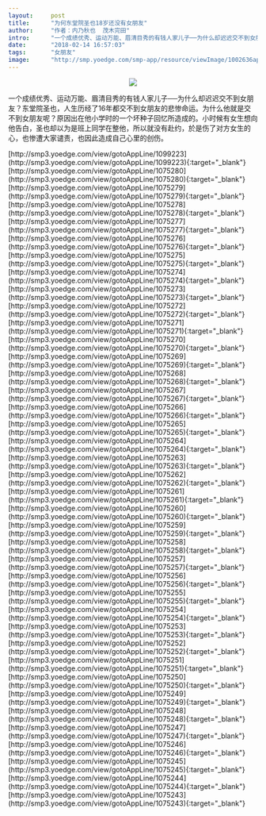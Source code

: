 ```yaml
---
layout:     post
title:      "为何东堂院圣也18岁还没有女朋友"
author:     "作者：内乃秋也  茂木完田"
intro:      "一个成绩优秀、运动万能、眉清目秀的有钱人家儿子──为什么却迟迟交不到女朋友？东堂院圣也，人生历经了16年都交不到女朋友的悲惨命运。为什么他就是交不到女朋友呢？原因出在他小学时的一个坏种子回忆所造成的。小时候有女生想向他告白，圣也却以为是班上同学在整他，所以就没有赴约，於是伤了对方女生的心，也惨遭大家谴责，也因此造成自己心里的创伤。"
date:       "2018-02-14 16:57:03"
tags:       "女朋友"
image:      "http://smp.yoedge.com/smp-app/resource/viewImage/1002636appline.png"
---
```

<div style="text-align: center">
<p><img src="http://smp.yoedge.com/smp-app/resource/viewImage/1002636appline.png"/></p>
</div>
<p class="post-meta">
<span>一个成绩优秀、运动万能、眉清目秀的有钱人家儿子──为什么却迟迟交不到女朋友？东堂院圣也，人生历经了16年都交不到女朋友的悲惨命运。为什么他就是交不到女朋友呢？原因出在他小学时的一个坏种子回忆所造成的。小时候有女生想向他告白，圣也却以为是班上同学在整他，所以就没有赴约，於是伤了对方女生的心，也惨遭大家谴责，也因此造成自己心里的创伤。</span>
</p>
[http://smp3.yoedge.com/view/gotoAppLine/1099223](http://smp3.yoedge.com/view/gotoAppLine/1099223){:target="_blank"}
[http://smp3.yoedge.com/view/gotoAppLine/1075280](http://smp3.yoedge.com/view/gotoAppLine/1075280){:target="_blank"}
[http://smp3.yoedge.com/view/gotoAppLine/1075279](http://smp3.yoedge.com/view/gotoAppLine/1075279){:target="_blank"}
[http://smp3.yoedge.com/view/gotoAppLine/1075278](http://smp3.yoedge.com/view/gotoAppLine/1075278){:target="_blank"}
[http://smp3.yoedge.com/view/gotoAppLine/1075277](http://smp3.yoedge.com/view/gotoAppLine/1075277){:target="_blank"}
[http://smp3.yoedge.com/view/gotoAppLine/1075276](http://smp3.yoedge.com/view/gotoAppLine/1075276){:target="_blank"}
[http://smp3.yoedge.com/view/gotoAppLine/1075275](http://smp3.yoedge.com/view/gotoAppLine/1075275){:target="_blank"}
[http://smp3.yoedge.com/view/gotoAppLine/1075274](http://smp3.yoedge.com/view/gotoAppLine/1075274){:target="_blank"}
[http://smp3.yoedge.com/view/gotoAppLine/1075273](http://smp3.yoedge.com/view/gotoAppLine/1075273){:target="_blank"}
[http://smp3.yoedge.com/view/gotoAppLine/1075272](http://smp3.yoedge.com/view/gotoAppLine/1075272){:target="_blank"}
[http://smp3.yoedge.com/view/gotoAppLine/1075271](http://smp3.yoedge.com/view/gotoAppLine/1075271){:target="_blank"}
[http://smp3.yoedge.com/view/gotoAppLine/1075270](http://smp3.yoedge.com/view/gotoAppLine/1075270){:target="_blank"}
[http://smp3.yoedge.com/view/gotoAppLine/1075269](http://smp3.yoedge.com/view/gotoAppLine/1075269){:target="_blank"}
[http://smp3.yoedge.com/view/gotoAppLine/1075268](http://smp3.yoedge.com/view/gotoAppLine/1075268){:target="_blank"}
[http://smp3.yoedge.com/view/gotoAppLine/1075267](http://smp3.yoedge.com/view/gotoAppLine/1075267){:target="_blank"}
[http://smp3.yoedge.com/view/gotoAppLine/1075266](http://smp3.yoedge.com/view/gotoAppLine/1075266){:target="_blank"}
[http://smp3.yoedge.com/view/gotoAppLine/1075265](http://smp3.yoedge.com/view/gotoAppLine/1075265){:target="_blank"}
[http://smp3.yoedge.com/view/gotoAppLine/1075264](http://smp3.yoedge.com/view/gotoAppLine/1075264){:target="_blank"}
[http://smp3.yoedge.com/view/gotoAppLine/1075263](http://smp3.yoedge.com/view/gotoAppLine/1075263){:target="_blank"}
[http://smp3.yoedge.com/view/gotoAppLine/1075262](http://smp3.yoedge.com/view/gotoAppLine/1075262){:target="_blank"}
[http://smp3.yoedge.com/view/gotoAppLine/1075261](http://smp3.yoedge.com/view/gotoAppLine/1075261){:target="_blank"}
[http://smp3.yoedge.com/view/gotoAppLine/1075260](http://smp3.yoedge.com/view/gotoAppLine/1075260){:target="_blank"}
[http://smp3.yoedge.com/view/gotoAppLine/1075259](http://smp3.yoedge.com/view/gotoAppLine/1075259){:target="_blank"}
[http://smp3.yoedge.com/view/gotoAppLine/1075258](http://smp3.yoedge.com/view/gotoAppLine/1075258){:target="_blank"}
[http://smp3.yoedge.com/view/gotoAppLine/1075257](http://smp3.yoedge.com/view/gotoAppLine/1075257){:target="_blank"}
[http://smp3.yoedge.com/view/gotoAppLine/1075256](http://smp3.yoedge.com/view/gotoAppLine/1075256){:target="_blank"}
[http://smp3.yoedge.com/view/gotoAppLine/1075255](http://smp3.yoedge.com/view/gotoAppLine/1075255){:target="_blank"}
[http://smp3.yoedge.com/view/gotoAppLine/1075254](http://smp3.yoedge.com/view/gotoAppLine/1075254){:target="_blank"}
[http://smp3.yoedge.com/view/gotoAppLine/1075253](http://smp3.yoedge.com/view/gotoAppLine/1075253){:target="_blank"}
[http://smp3.yoedge.com/view/gotoAppLine/1075252](http://smp3.yoedge.com/view/gotoAppLine/1075252){:target="_blank"}
[http://smp3.yoedge.com/view/gotoAppLine/1075251](http://smp3.yoedge.com/view/gotoAppLine/1075251){:target="_blank"}
[http://smp3.yoedge.com/view/gotoAppLine/1075250](http://smp3.yoedge.com/view/gotoAppLine/1075250){:target="_blank"}
[http://smp3.yoedge.com/view/gotoAppLine/1075249](http://smp3.yoedge.com/view/gotoAppLine/1075249){:target="_blank"}
[http://smp3.yoedge.com/view/gotoAppLine/1075248](http://smp3.yoedge.com/view/gotoAppLine/1075248){:target="_blank"}
[http://smp3.yoedge.com/view/gotoAppLine/1075247](http://smp3.yoedge.com/view/gotoAppLine/1075247){:target="_blank"}
[http://smp3.yoedge.com/view/gotoAppLine/1075246](http://smp3.yoedge.com/view/gotoAppLine/1075246){:target="_blank"}
[http://smp3.yoedge.com/view/gotoAppLine/1075245](http://smp3.yoedge.com/view/gotoAppLine/1075245){:target="_blank"}
[http://smp3.yoedge.com/view/gotoAppLine/1075244](http://smp3.yoedge.com/view/gotoAppLine/1075244){:target="_blank"}
[http://smp3.yoedge.com/view/gotoAppLine/1075243](http://smp3.yoedge.com/view/gotoAppLine/1075243){:target="_blank"}


